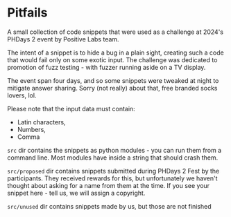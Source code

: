 # Pitfails

A small collection of code snippets that were used as a challenge at 
2024's PHDays 2 event by Positive Labs team.

The intent of a snippet is to hide a bug in a plain sight, creating such a code
that would fail only on some exotic input. The challenge was dedicated to promotion of
fuzz testing - with fuzzer running aside on a TV display.

The event span four days, and so some snippets were tweaked at night
to mitigate answer sharing. Sorry (not really) about that, free branded 
socks lovers, lol.

Please note that the input data must contain:

- Latin characters,
- Numbers,
- Comma

`src` dir contains the snippets as python modules - you can run them from a command line. Most modules 
have inside a string that should crash them.

`src/proposed` dir contains snippets submitted during PHDays 2 Fest by the participants. They received 
rewards for this, but unfortunately we haven't thought about asking for a name from them at the time. 
If you see your snippet here - tell us, we will assign a copyright.

`src/unused` dir contains snippets made by us, but those are not finished